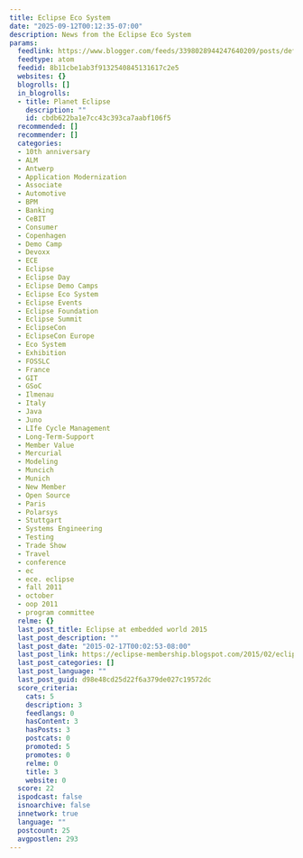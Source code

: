 ```yaml
---
title: Eclipse Eco System
date: "2025-09-12T00:12:35-07:00"
description: News from the Eclipse Eco System
params:
  feedlink: https://www.blogger.com/feeds/3398028944247640209/posts/default?redirect=false
  feedtype: atom
  feedid: 8b11cbe1ab3f9132540845131617c2e5
  websites: {}
  blogrolls: []
  in_blogrolls:
  - title: Planet Eclipse
    description: ""
    id: cbdb622ba1e7cc43c393ca7aabf106f5
  recommended: []
  recommender: []
  categories:
  - 10th anniversary
  - ALM
  - Antwerp
  - Application Modernization
  - Associate
  - Automotive
  - BPM
  - Banking
  - CeBIT
  - Consumer
  - Copenhagen
  - Demo Camp
  - Devoxx
  - ECE
  - Eclipse
  - Eclipse Day
  - Eclipse Demo Camps
  - Eclipse Eco System
  - Eclipse Events
  - Eclipse Foundation
  - Eclipse Summit
  - EclipseCon
  - EclipseCon Europe
  - Eco System
  - Exhibition
  - FOSSLC
  - France
  - GIT
  - GSoC
  - Ilmenau
  - Italy
  - Java
  - Juno
  - LIfe Cycle Management
  - Long-Term-Support
  - Member Value
  - Mercurial
  - Modeling
  - Muncich
  - Munich
  - New Member
  - Open Source
  - Paris
  - Polarsys
  - Stuttgart
  - Systems Engineering
  - Testing
  - Trade Show
  - Travel
  - conference
  - ec
  - ece. eclipse
  - fall 2011
  - october
  - oop 2011
  - program committee
  relme: {}
  last_post_title: Eclipse at embedded world 2015
  last_post_description: ""
  last_post_date: "2015-02-17T00:02:53-08:00"
  last_post_link: https://eclipse-membership.blogspot.com/2015/02/eclipse-at-embedded-world-conference.html
  last_post_categories: []
  last_post_language: ""
  last_post_guid: d98e48cd25d22f6a379de027c19572dc
  score_criteria:
    cats: 5
    description: 3
    feedlangs: 0
    hasContent: 3
    hasPosts: 3
    postcats: 0
    promoted: 5
    promotes: 0
    relme: 0
    title: 3
    website: 0
  score: 22
  ispodcast: false
  isnoarchive: false
  innetwork: true
  language: ""
  postcount: 25
  avgpostlen: 293
---
```

